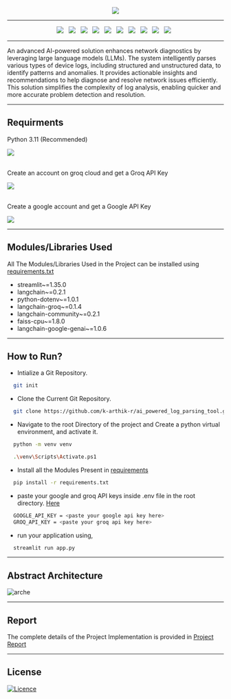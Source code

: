 <div align="center">
<image src="https://github.com/k-arthik-r/ai_powered_log_parsing_tool/assets/111432615/ffe862c1-086d-426b-abc1-13fe0212f4b9"/>
</div>


------------------------

<div align="center">
  <a><img src="https://custom-icon-badges.demolab.com/badge/Streamlit-000000?style=for-the-badge&logo=streamlit"></a> &nbsp;
  <a><img src="https://custom-icon-badges.demolab.com/badge/GROQ Cloud-FFFFFF?style=for-the-badge&logo=groq"></a> &nbsp;
  <a><img src="https://img.shields.io/badge/python-3670A0?style=for-the-badge&logo=python&logoColor=ffdd54"></a> &nbsp;
  <a><img src="https://img.shields.io/badge/google colab-F9AB00?style=for-the-badge&logo=googlecolab&logoColor=white"></a> &nbsp;
  <a><img src="https://custom-icon-badges.demolab.com/badge/Huggingface-FF9D00?style=for-the-badge&logo=huggingface-logo"></a> &nbsp;
  <a><img src="https://img.shields.io/badge/Llama 3-0467DF?style=for-the-badge&logo=meta&logoColor=white"></a> &nbsp;
  <a><img src="https://custom-icon-badges.demolab.com/badge/embedding 001-FFFFFF?style=for-the-badge&logo=google"></a> &nbsp;
  <a><img src="https://custom-icon-badges.demolab.com/badge/Transformer-gold?style=for-the-badge&logo=package&logoColor=black"></a> &nbsp;
  <a><img src="https://custom-icon-badges.demolab.com/badge/Langchain-FBEEE9?style=for-the-badge&logo=ln"></a> &nbsp;
  <a><img src="https://custom-icon-badges.demolab.com/badge/FAISS DB-999999?style=for-the-badge&logo=faiss"></a> &nbsp;
</div>

------------------------

An advanced AI-powered solution enhances network diagnostics by leveraging large language models (LLMs). The system intelligently parses various types of device logs, including structured and unstructured data, to identify patterns and anomalies. It provides actionable insights and recommendations to help diagnose and resolve network issues efficiently. This solution simplifies the complexity of log analysis, enabling quicker and more accurate problem detection and resolution.

------------------------

## Requirments
Python 3.11 (Recommended) 

<a href="https://www.python.org/downloads/" alt="python">
        <img src="https://img.shields.io/badge/python-3670A0?style=for-the-badge&logo=python&logoColor=ffdd54" /></a>

<br>
<br>

Create an account on groq cloud and get a Groq API Key

<a href="https://console.groq.com/keys" alt="mongo">
      <img src="https://custom-icon-badges.demolab.com/badge/GROQ Cloud-FFFFFF?style=for-the-badge&logo=groq"></a>
        
<br>
<br>

Create a google account and get a Google API Key

<a href="https://aistudio.google.com/app/apikey" alt="mongo">
      <img src="https://img.shields.io/badge/google-4285F4?style=for-the-badge&logo=google&logoColor=white"></a>

--------------------

## Modules/Libraries Used

All The Modules/Libraries Used in the Project can be installed using [requirements.txt](requirements.txt)

- streamlit~=1.35.0
- langchain~=0.2.1
- python-dotenv~=1.0.1
- langchain-groq~=0.1.4
- langchain-community~=0.2.1
- faiss-cpu~=1.8.0
- langchain-google-genai~=1.0.6


--------------------

## How to Run?

- Intialize a Git Repository.

  
``` bash
  git init
```

- Clone the Current Git Repository.
  
```bash
  git clone https://github.com/k-arthik-r/ai_powered_log_parsing_tool.git
```

- Navigate to the root Directory of the project and Create a python virtual environment, and activate it.
  
```bash
  python -m venv venv

  .\venv\Scripts\Activate.ps1
```

- Install all the Modules Present in [requirements](requirements.txt)
  
```bash
  pip install -r requirements.txt
```

- paste your google and groq API keys inside .env file in the root directory. [Here](.env)

```bash
  GOOGLE_API_KEY = <paste your google api key here>
  GROQ_API_KEY = <paste your groq api key here>
```

- run your application using,
  
```bash
  streamlit run app.py
```


-------------------------

## Abstract Architecture

![arche](https://github.com/k-arthik-r/ai_powered_log_parsing_tool/assets/111432615/c9da9040-4a58-460e-9bff-a8e7887ed8a7)

----------------------------

## Report

The complete details of the Project Implementation is provided in [Project Report](project-report.pdf)

----------------------------

## License

[![Licence](https://img.shields.io/github/license/Ileriayo/markdown-badges?style=for-the-badge)](./LICENSE)


